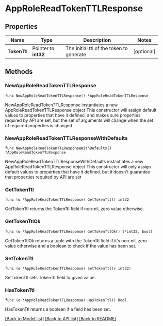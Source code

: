 # AppRoleReadTokenTTLResponse


## Properties

Name | Type | Description | Notes
------------ | ------------- | ------------- | -------------
**TokenTtl** | Pointer to **int32** | The initial ttl of the token to generate | [optional] 



## Methods


### NewAppRoleReadTokenTTLResponse

`func NewAppRoleReadTokenTTLResponse() *AppRoleReadTokenTTLResponse`

NewAppRoleReadTokenTTLResponse instantiates a new AppRoleReadTokenTTLResponse object
This constructor will assign default values to properties that have it defined,
and makes sure properties required by API are set, but the set of arguments
will change when the set of required properties is changed

### NewAppRoleReadTokenTTLResponseWithDefaults

`func NewAppRoleReadTokenTTLResponseWithDefaults() *AppRoleReadTokenTTLResponse`

NewAppRoleReadTokenTTLResponseWithDefaults instantiates a new AppRoleReadTokenTTLResponse object
This constructor will only assign default values to properties that have it defined,
but it doesn't guarantee that properties required by API are set


### GetTokenTtl

`func (o *AppRoleReadTokenTTLResponse) GetTokenTtl() int32`

GetTokenTtl returns the TokenTtl field if non-nil, zero value otherwise.

### GetTokenTtlOk

`func (o *AppRoleReadTokenTTLResponse) GetTokenTtlOk() (*int32, bool)`

GetTokenTtlOk returns a tuple with the TokenTtl field if it's non-nil, zero value otherwise
and a boolean to check if the value has been set.

### SetTokenTtl

`func (o *AppRoleReadTokenTTLResponse) SetTokenTtl(v int32)`

SetTokenTtl sets TokenTtl field to given value.


### HasTokenTtl

`func (o *AppRoleReadTokenTTLResponse) HasTokenTtl() bool`

HasTokenTtl returns a boolean if a field has been set.









[[Back to Model list]](../README.md#documentation-for-models) [[Back to API list]](../README.md#documentation-for-api-endpoints) [[Back to README]](../README.md)


